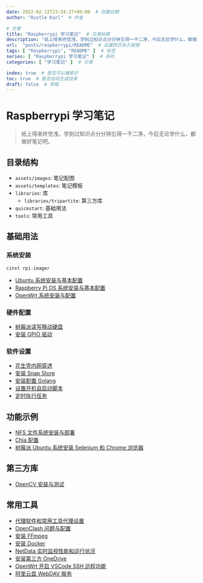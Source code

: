 ```yaml
---
date: 2022-02-12T23:54:27+08:00  # 创建日期
author: "Rustle Karl"  # 作者

# 文章
title: "Raspberrypi 学习笔记"  # 文章标题
description: "纸上得来终觉浅，学到过知识点分分钟忘得一干二净，今后无论学什么，都做好笔记吧。"
url:  "posts/raspberrypi/README"  # 设置网页永久链接
tags: [ "Raspberrypi", "README" ]  # 标签
series: [ "Raspberrypi 学习笔记" ]  # 系列
categories: [ "学习笔记" ]  # 分类

index: true  # 是否可以被索引
toc: true  # 是否自动生成目录
draft: false  # 草稿
---
```


# Raspberrypi 学习笔记

> 纸上得来终觉浅，学到过知识点分分钟忘得一干二净，今后无论学什么，都做好笔记吧。

## 目录结构

- `assets/images`: 笔记配图
- `assets/templates`: 笔记模板
- `libraries`: 库
  - `libraries/tripartite`: 第三方库
- `quickstart`: 基础用法
- `tools`: 常用工具

## 基础用法

### 系统安装

```shell
cinst rpi-imager
```

- [Ubuntu 系统安装与基本配置](quickstart/install/ubuntu.md)
- [Raspberry Pi OS 系统安装与基本配置](quickstart/install/raspberrypios.md)
- [OpenWrt 系统安装与配置](quickstart/install/openwrt.md)

### 硬件配置

- [树莓派读写移动硬盘](quickstart/hhd.md)
- [安装 GPIO 驱动](quickstart/gpio.md)

### 软件设置

- [花生壳内网穿透](quickstart/oray.md)
- [安装 Snap Store](quickstart/snap.md)
- [安装配置 Golang](quickstart/golang.md)
- [设置开机自启动脚本](quickstart/reboot.md)
- [定时执行任务](quickstart/cron.md)

## 功能示例

- [NFS 文件系统安装与部署](examples/nfs.md)
- [Chia 配置](examples/chia.md)
- [树莓派 Ubuntu 系统安装 Selenium 和 Chrome 浏览器](examples/selenium.md)

## 第三方库

- [OpenCV 安装与测试](libraries/tripartite/opencv.md)

## 常用工具

- [代理软件和常用工具代理设置](tools/proxy.md)
- [OpenClash 问题与配置](tools/openwrt/openclash.md)
- [安装 FFmpeg](tools/ffmpeg.md)
- [安装 Docker](tools/docker.md)
- [NetData 实时监视性能和运行状况](tools/netdata.md)
- [安装第三方 OneDrive](tools/ubuntu/onedrive.md)
- [OpenWrt 开启 VSCode SSH 远程功能](tools/vscode-remote-ssh.md)
- [阿里云盘 WebDAV 服务](tools/openwrt/aliyundrive.md)
